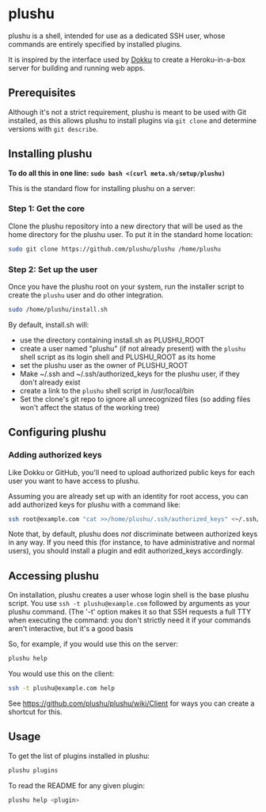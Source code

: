 # plushu

plushu is a shell, intended for use as a dedicated SSH user, whose commands are
entirely specified by installed plugins.

It is inspired by the interface used by [Dokku][] to create a Heroku-in-a-box
server for building and running web apps.

[Dokku]: https://github.com/progrium/dokku

## Prerequisites

Although it's not a strict requirement, plushu is meant to be used with Git
installed, as this allows plushu to install plugins via `git clone` and
determine versions with `git describe`.

## Installing plushu

**To do all this in one line: `sudo bash <(curl meta.sh/setup/plushu)`**

This is the standard flow for installing plushu on a server:

### Step 1: Get the core

Clone the plushu repository into a new directory that will be used as the home
directory for the plushu user. To put it in the standard home location:

```bash
sudo git clone https://github.com/plushu/plushu /home/plushu
```

### Step 2: Set up the user

Once you have the plushu root on your system, run the installer script to
create the `plushu` user and do other integration.

```bash
sudo /home/plushu/install.sh
```

By default, install.sh will:

- use the directory containing install.sh as PLUSHU_ROOT
- create a user named "plushu" (if not already present) with the `plushu` shell
  script as its login shell and PLUSHU_ROOT as its home
- set the plushu user as the owner of PLUSHU_ROOT
- Make ~/.ssh and ~/.ssh/authorized_keys for the plushu user, if they don't
  already exist
- create a link to the `plushu` shell script in /usr/local/bin
- Set the clone's git repo to ignore all unrecognized files (so adding files
  won't affect the status of the working tree)

## Configuring plushu

### Adding authorized keys

Like Dokku or GitHub, you'll need to upload authorized public keys for each
user you want to have access to plushu.

Assuming you are already set up with an identity for root access, you can add
authorized keys for plushu with a command like:

```bash
ssh root@example.com "cat >>/home/plushu/.ssh/authorized_keys" <~/.ssh/id_rsa.pub
```

Note that, by default, plushu does *not* discriminate between authorized keys
in any way. If you need this (for instance, to have administrative and normal
users), you should install a plugin and edit authorized_keys accordingly.

## Accessing plushu

On installation, plushu creates a user whose login shell is the base plushu
script. You use `ssh -t plushu@example.com` followed by arguments as your
plushu command. (The '-t' option makes it so that SSH requests a full TTY
when executing the command: you don't strictly need it if your commands aren't
interactive, but it's a good basis

So, for example, if you would use this on the server:

```bash
plushu help
```

You would use this on the client:

```bash
ssh -t plushu@example.com help
```

See https://github.com/plushu/plushu/wiki/Client for ways you can create a
shortcut for this.

## Usage

To get the list of plugins installed in plushu:

```bash
plushu plugins
```

To read the README for any given plugin:

```bash
plushu help <plugin>
```
